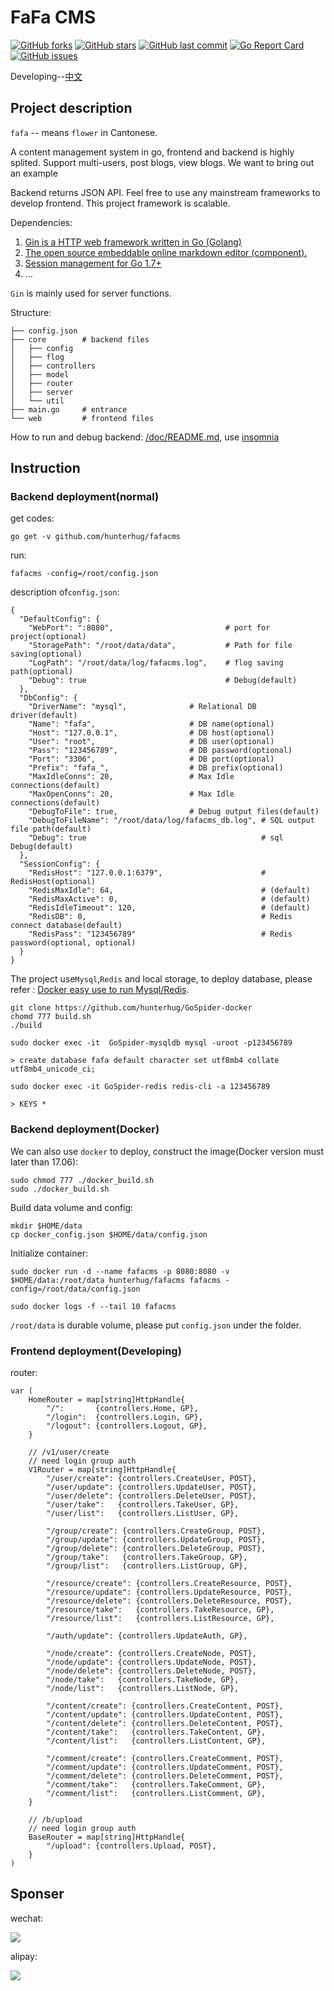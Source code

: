 # FaFa CMS

[![GitHub forks](https://img.shields.io/github/forks/hunterhug/fafacms.svg?style=social&label=Forks)](https://github.com/hunterhug/fafacms/network)
[![GitHub stars](https://img.shields.io/github/stars/hunterhug/fafacms.svg?style=social&label=Stars)](https://github.com/hunterhug/fafacms/stargazers)
[![GitHub last commit](https://img.shields.io/github/last-commit/hunterhug/fafacms.svg)](https://github.com/hunterhug/fafacms)
[![Go Report Card](https://goreportcard.com/badge/github.com/hunterhug/fafacms)](https://goreportcard.com/report/github.com/hunterhug/fafacms)
[![GitHub issues](https://img.shields.io/github/issues/hunterhug/fafacms.svg)](https://github.com/hunterhug/fafacms/issues)

Developing--[中文](/README_CN.md)

## Project description

 `fafa` -- means `flower` in Cantonese.

A content management system in go, frontend and backend is highly splited. Support multi-users, post blogs, view blogs. We want to bring out an example 

Backend returns JSON API. Feel free to use any mainstream frameworks to develop frontend. This project framework is scalable.

Dependencies:

1. [Gin is a HTTP web framework written in Go (Golang)](https://github.com/gin-gonic/gin)
2. [The open source embeddable online markdown editor (component).](https://github.com/pandao/editor.md)
3. [Session management for Go 1.7+](https://github.com/alexedwards/scs)
4. ...

`Gin` is mainly used for server functions.

Structure:

```
├── config.json 
├── core    	# backend files
│   ├── config      
│   ├── flog        
│   ├── controllers 
│   ├── model       
│   ├── router     
│   ├── server      
│   └── util        
├── main.go 	# entrance
└── web  		# frontend files
```

How to run and debug backend: [/doc/README.md](/doc/README.md), use [insomnia](https://insomnia.rest/)

## Instruction

### Backend deployment(normal)

get codes:

```
go get -v github.com/hunterhug/fafacms
```

run:

```
fafacms -config=/root/config.json
```

description of`config.json`:

```
{
  "DefaultConfig": {
    "WebPort": ":8080", 				    	# port for project(optional)
    "StoragePath": "/root/data/data",  			# Path for file saving(optional)
    "LogPath": "/root/data/log/fafacms.log", 	# flog saving path(optional)
    "Debug": true   					        # Debug(default)
  },
  "DbConfig": {
    "DriverName": "mysql",  			# Relational DB driver(default)
    "Name": "fafa", 					# DB name(optional)
    "Host": "127.0.0.1", 				# DB host(optional)
    "User": "root", 					# DB user(optional)
    "Pass": "123456789", 				# DB password(optional)
    "Port": "3306", 					# DB port(optional)
    "Prefix": "fafa_", 					# DB prefix(optional)
    "MaxIdleConns": 20, 				# Max Idle connections(default)
    "MaxOpenConns": 20, 				# Max Idle connections(default)
    "DebugToFile": true, 				# Debug output files(default)
    "DebugToFileName": "/root/data/log/fafacms_db.log", # SQL output file path(default)
    "Debug": true 										# sql Debug(default)
  },
  "SessionConfig": {
    "RedisHost": "127.0.0.1:6379", 						# RedisHost(optional)
    "RedisMaxIdle": 64, 								# (default)
    "RedisMaxActive": 0, 								# (default)
    "RedisIdleTimeout": 120, 							# (default)
    "RedisDB": 0, 										# Redis connect database(default)
    "RedisPass": "123456789"   							# Redis password(optional, optional)
  }
}
```

The project use`Mysql`,`Redis` and local storage, to deploy database, please refer : [Docker easy use to run  Mysql/Redis](https://github.com/hunterhug/GoSpider-docker).

```
git clone https://github.com/hunterhug/GoSpider-docker
chomd 777 build.sh
./build

sudo docker exec -it  GoSpider-mysqldb mysql -uroot -p123456789

> create database fafa default character set utf8mb4 collate utf8mb4_unicode_ci;

sudo docker exec -it GoSpider-redis redis-cli -a 123456789

> KEYS *
```

### Backend deployment(Docker)

We can also use `docker` to deploy, construct the image(Docker version must later than 17.06):

```
sudo chmod 777 ./docker_build.sh
sudo ./docker_build.sh
````

Build data volume and config:

```
mkdir $HOME/data
cp docker_config.json $HOME/data/config.json
```

Initialize container:

```
sudo docker run -d --name fafacms -p 8080:8080 -v $HOME/data:/root/data hunterhug/fafacms fafacms -config=/root/data/config.json

sudo docker logs -f --tail 10 fafacms
```

`/root/data` is durable volume, please put `config.json` under the folder.

### Frontend deployment(Developing)

router:

```
var (
	HomeRouter = map[string]HttpHandle{
		"/":       {controllers.Home, GP},
		"/login":  {controllers.Login, GP},
		"/logout": {controllers.Logout, GP},
	}

	// /v1/user/create
	// need login group auth
	V1Router = map[string]HttpHandle{
		"/user/create": {controllers.CreateUser, POST},
		"/user/update": {controllers.UpdateUser, POST},
		"/user/delete": {controllers.DeleteUser, POST},
		"/user/take":   {controllers.TakeUser, GP},
		"/user/list":   {controllers.ListUser, GP},

		"/group/create": {controllers.CreateGroup, POST},
		"/group/update": {controllers.UpdateGroup, POST},
		"/group/delete": {controllers.DeleteGroup, POST},
		"/group/take":   {controllers.TakeGroup, GP},
		"/group/list":   {controllers.ListGroup, GP},

		"/resource/create": {controllers.CreateResource, POST},
		"/resource/update": {controllers.UpdateResource, POST},
		"/resource/delete": {controllers.DeleteResource, POST},
		"/resource/take":   {controllers.TakeResource, GP},
		"/resource/list":   {controllers.ListResource, GP},

		"/auth/update": {controllers.UpdateAuth, GP},

		"/node/create": {controllers.CreateNode, POST},
		"/node/update": {controllers.UpdateNode, POST},
		"/node/delete": {controllers.DeleteNode, POST},
		"/node/take":   {controllers.TakeNode, GP},
		"/node/list":   {controllers.ListNode, GP},

		"/content/create": {controllers.CreateContent, POST},
		"/content/update": {controllers.UpdateContent, POST},
		"/content/delete": {controllers.DeleteContent, POST},
		"/content/take":   {controllers.TakeContent, GP},
		"/content/list":   {controllers.ListContent, GP},

		"/comment/create": {controllers.CreateComment, POST},
		"/comment/update": {controllers.UpdateComment, POST},
		"/comment/delete": {controllers.DeleteComment, POST},
		"/comment/take":   {controllers.TakeComment, GP},
		"/comment/list":   {controllers.ListComment, GP},
	}

	// /b/upload
	// need login group auth
	BaseRouter = map[string]HttpHandle{
		"/upload": {controllers.Upload, POST},
	}
)
```

## Sponser

wechat:

![](/support/weixin.jpg)

alipay:

![](/support/alipay.png)

